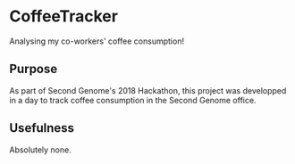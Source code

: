 # CoffeeTracker
Analysing my co-workers' coffee consumption!


## Purpose
As part of Second Genome's 2018 Hackathon, this project was developped in a day to track coffee consumption in the Second Genome office. 

## Usefulness 
Absolutely none.
